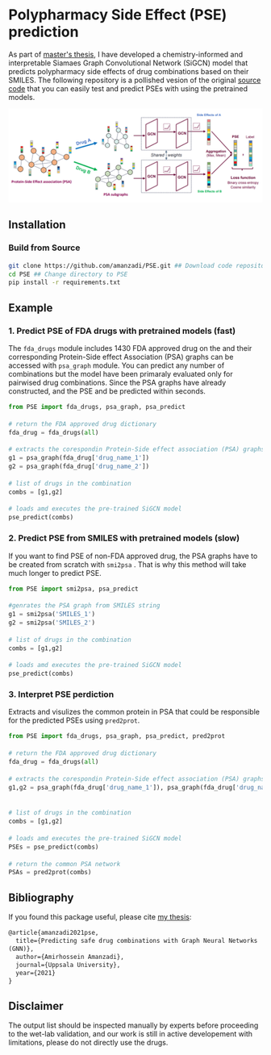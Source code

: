 # Polypharmacy Side Effect (PSE) prediction

As part of [master's thesis](http://urn.kb.se/resolve?urn=urn:nbn:se:uu:diva-446691), I have developed a chemistry-informed and interpretable Siamaes Graph Convolutional Network (SiGCN) model that predicts polypharmacy side effects of drug combinations based on their SMILES. The following repository is a pollished vesion of the original [source code](https://github.com/amanzadi/PSE/src) that you can easily test and predict PSEs with using the pretrained models.

![Architecture of the Siamese Graph Convolutional Neural Network (SiGN)](/figs/SiGCN.png)


## Installation

### Build from Source

```bash
git clone https://github.com/amanzadi/PSE.git ## Download code repository
cd PSE ## Change directory to PSE
pip install -r requirements.txt
```

## Example

### 1. Predict PSE of FDA drugs with pretrained models (fast)

The `fda_drugs` module includes 1430 FDA approved drug on the and their corresponding Protein-Side effect Association (PSA) graphs can be accessed with `psa_graph` module. You can predict any number of combinations but the model have been primaraly evaluated only for pairwised drug combinations. Since the PSA graphs have already constructed, and the PSE and be predicted within seconds. 



``` python
from PSE import fda_drugs, psa_graph, psa_predict

# return the FDA approved drug dictionary
fda_drug = fda_drugs(all)

# extracts the corespondin Protein-Side effect association (PSA) graphs
g1 = psa_graph(fda_drug['drug_name_1'])
g2 = psa_graph(fda_drug['drug_name_2'])
  
# list of drugs in the combination
combs = [g1,g2] 
  
# loads amd executes the pre-trained SiGCN model  
pse_predict(combs)
```




### 2. Predict PSE from SMILES with pretrained models (slow)

If you want to find PSE of non-FDA approved drug, the PSA graphs have to be created from scratch with `smi2psa` . That is why this method will take much longer to predict PSE.


``` python
from PSE import smi2psa, psa_predict
  
#genrates the PSA graph from SMILES string 
g1 = smi2psa('SMILES_1')
g2 = smi2psa('SMILES_2')

# list of drugs in the combination
combs = [g1,g2] 
  
# loads amd executes the pre-trained SiGCN model  
pse_predict(combs)
```




### 3. Interpret PSE perdiction

Extracts and visulizes the common protein in PSA that could be responsible for the predicted PSEs using `pred2prot`.
  
``` python
from PSE import fda_drugs, psa_graph, psa_predict, pred2prot

# return the FDA approved drug dictionary
fda_drug = fda_drugs(all)

# extracts the corespondin Protein-Side effect association (PSA) graphs
g1,g2 = psa_graph(fda_drug['drug_name_1']), psa_graph(fda_drug['drug_name_2'])


# list of drugs in the combination
combs = [g1,g2] 
  
# loads amd executes the pre-trained SiGCN model  
PSEs = pse_predict(combs)  
  
# return the common PSA network
PSAs = pred2prot(combs)
```

## Bibliography

If you found this package useful, please cite [my thesis](http://urn.kb.se/resolve?urn=urn:nbn:se:uu:diva-446691):
```
@article{amanzadi2021pse,
  title={Predicting safe drug combinations with Graph Neural Networks (GNN)},
  author={Amirhossein Amanzadi},
  journal={Uppsala University},
  year={2021}
}
```

## Disclaimer
The output list should be inspected manually by experts before proceeding to the wet-lab validation, and our work is still in active developement with limitations, please do not directly use the drugs.
